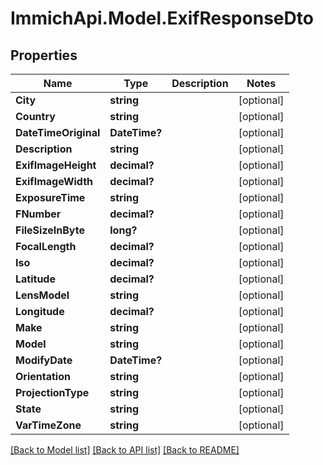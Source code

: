 # ImmichApi.Model.ExifResponseDto

## Properties

Name | Type | Description | Notes
------------ | ------------- | ------------- | -------------
**City** | **string** |  | [optional] 
**Country** | **string** |  | [optional] 
**DateTimeOriginal** | **DateTime?** |  | [optional] 
**Description** | **string** |  | [optional] 
**ExifImageHeight** | **decimal?** |  | [optional] 
**ExifImageWidth** | **decimal?** |  | [optional] 
**ExposureTime** | **string** |  | [optional] 
**FNumber** | **decimal?** |  | [optional] 
**FileSizeInByte** | **long?** |  | [optional] 
**FocalLength** | **decimal?** |  | [optional] 
**Iso** | **decimal?** |  | [optional] 
**Latitude** | **decimal?** |  | [optional] 
**LensModel** | **string** |  | [optional] 
**Longitude** | **decimal?** |  | [optional] 
**Make** | **string** |  | [optional] 
**Model** | **string** |  | [optional] 
**ModifyDate** | **DateTime?** |  | [optional] 
**Orientation** | **string** |  | [optional] 
**ProjectionType** | **string** |  | [optional] 
**State** | **string** |  | [optional] 
**VarTimeZone** | **string** |  | [optional] 

[[Back to Model list]](../README.md#documentation-for-models) [[Back to API list]](../README.md#documentation-for-api-endpoints) [[Back to README]](../README.md)


